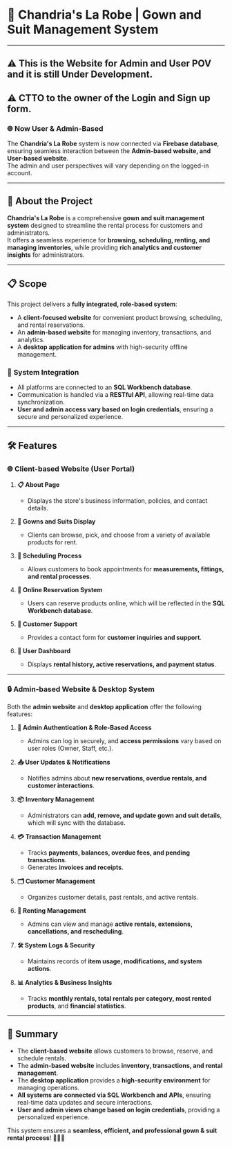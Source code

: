 # 👗 Chandria's La Robe | Gown and Suit Management System

---

## ⚠️ This is the Website for Admin and User POV and it is still **Under Development**. 
## ⚠️ CTTO to the owner of the Login and Sign up form.

### 🌐 **Now User & Admin-Based**  
The **Chandria's La Robe** system is now connected via **Firebase database**, ensuring seamless interaction between the **Admin-based website, and User-based website**.  
The admin and user perspectives will vary depending on the logged-in account.

---

## 📖 About the Project  
**Chandria's La Robe** is a comprehensive **gown and suit management system** designed to streamline the rental process for customers and administrators.  
It offers a seamless experience for **browsing, scheduling, renting, and managing inventories**, while providing **rich analytics and customer insights** for administrators.

---

## 📋 Scope  

This project delivers a **fully integrated, role-based system**:

- A **client-focused website** for convenient product browsing, scheduling, and rental reservations.
- An **admin-based website** for managing inventory, transactions, and analytics.
- A **desktop application for admins** with high-security offline management.

### 🔄 **System Integration**
- All platforms are connected to an **SQL Workbench database**.
- Communication is handled via a **RESTful API**, allowing real-time data synchronization.
- **User and admin access vary based on login credentials**, ensuring a secure and personalized experience.

---

## 🛠️ Features  

### 🌐 **Client-based Website (User Portal)**
1. **📋 About Page**  
   - Displays the store's business information, policies, and contact details.

2. **👗 Gowns and Suits Display**  
   - Clients can browse, pick, and choose from a variety of available products for rent.

3. **📅 Scheduling Process**  
   - Allows customers to book appointments for **measurements, fittings, and rental processes**.

4. **🛒 Online Reservation System**  
   - Users can reserve products online, which will be reflected in the **SQL Workbench database**.

5. **💬 Customer Support**  
   - Provides a contact form for **customer inquiries and support**.

6. **👤 User Dashboard**  
   - Displays **rental history, active reservations, and payment status**.

---

### 🔒 **Admin-based Website & Desktop System**  
Both the **admin website** and **desktop application** offer the following features:

1. **🔐 Admin Authentication & Role-Based Access**  
   - Admins can log in securely, and **access permissions** vary based on user roles (Owner, Staff, etc.).

2. **📤 User Updates & Notifications**  
   - Notifies admins about **new reservations, overdue rentals, and customer interactions**.

3. **📦 Inventory Management**  
   - Administrators can **add, remove, and update gown and suit details**, which will sync with the database.

4. **💳 Transaction Management**  
   - Tracks **payments, balances, overdue fees, and pending transactions**.
   - Generates **invoices and receipts**.

5. **🗂️ Customer Management**  
   - Organizes customer details, past rentals, and active rentals.

6. **📜 Renting Management**  
   - Admins can view and manage **active rentals, extensions, cancellations, and rescheduling**.

7. **🛠️ System Logs & Security**  
   - Maintains records of **item usage, modifications, and system actions**.

8. **📊 Analytics & Business Insights**  
   - Tracks **monthly rentals, total rentals per category, most rented products**, and **financial statistics**.

---

## 🚀 Summary  

- The **client-based website** allows customers to browse, reserve, and schedule rentals.  
- The **admin-based website** includes **inventory, transactions, and rental management**.  
- The **desktop application** provides a **high-security environment** for managing operations.  
- **All systems are connected via SQL Workbench and APIs**, ensuring real-time data updates and secure interactions.  
- **User and admin views change based on login credentials**, providing a personalized experience.  

This system ensures a **seamless, efficient, and professional gown & suit rental process**! 👗🎩✨  
